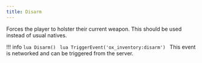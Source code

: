 ```yaml
---
title: Disarm
---
```

Forces the player to holster their current weapon. This should be used instead of usual natives.

!!! info
	```lua
	Disarm()
	```
	```lua
	TriggerEvent('ox_inventory:disarm')
	```
	This event is networked and can be triggered from the server.